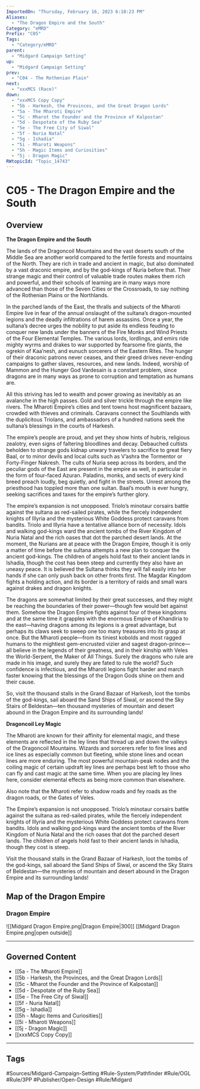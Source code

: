 ```yaml
---
ImportedOn: "Thursday, February 16, 2023 6:10:23 PM"
Aliases:
  - "The Dragon Empire and the South"
Category: "eMRD"
Prefix: "C05"
Tags:
  - "Category/eMRD"
parent:
  - "Midgard Campaign Setting"
up:
  - "Midgard Campaign Setting"
prev:
  - "C04 - The Rothenian Plain"
next:
  - "xxxMCS (Race)"
down:
  - "xxxMCS Copy Copy"
  - "5b - Harkesh, the Provinces, and the Great Dragon Lords"
  - "5a - The Mharoti Empire"
  - "5c - Mharot the Founder and the Province of Kalpostan"
  - "5d - Despotate of the Ruby Sea"
  - "5e - The Free City of Siwal"
  - "5f - Nuria Natal"
  - "5g - Ishadia"
  - "5i - Mharoti Weapons"
  - "5h - Magic Items and Curiosities"
  - "5j - Dragon Magic"
RWtopicId: "Topic_14743"
---
```

# C05 - The Dragon Empire and the South
## Overview
**The Dragon Empire and the South**

The lands of the Dragoncoil Mountains and the vast deserts south of the Middle Sea are another world compared to the fertile forests and mountains of the North. They are rich in trade and ancient in magic, but also dominated by a vast draconic empire, and by the god-kings of Nuria before that. Their strange magic and their control of valuable trade routes makes them rich and powerful, and their schools of learning are in many ways more advanced than those of the Seven Cities or the Crossroads, to say nothing of the Rothenian Plains or the Northlands.

In the parched lands of the East, the thralls and subjects of the Mharoti Empire live in fear of the annual onslaught of the sultana’s dragon-mounted legions and the deadly infiltrations of harem assassins. Once a year, the sultana’s decree urges the nobility to put aside its endless feuding to conquer new lands under the banners of the Fire Monks and Wind Priests of the Four Elemental Temples. The various lords, lordlings, and emirs ride mighty wyrms and drakes to war supported by fearsome fire giants, the ogrekin of Kaa’nesh, and eunuch sorcerers of the Eastern Rites. The hunger of their draconic patrons never ceases, and their greed drives never-ending campaigns to gather slaves, resources, and new lands. Indeed, worship of Mammon and the Hunger God Vardesain is a constant problem, since dragons are in many ways as prone to corruption and temptation as humans are.

All this striving has led to wealth and power growing as inevitably as an avalanche in the high passes. Gold and silver trickle through the empire like rivers. The Mharoti Empire’s cities and tent towns host magnificent bazaars, crowded with thieves and criminals. Caravans connect the Southlands with the duplicitous Triolans, and ambassadors of a hundred nations seek the sultana’s blessings in the courts of Harkesh.

The empire’s people are proud, and yet they show hints of hubris, religious zealotry, even signs of faltering bloodlines and decay. Debauched cultists beholden to strange gods kidnap unwary travelers to sacrifice to great fiery Baal, or to minor devils and local cults such as V’ashra the Tormentor or Forty-Finger Nakresh. The cults of Nuria seep across its borders, and the peculiar gods of the East are present in the empire as well, in particular in the form of four-faced Azuran. Paladins, monks, and sects of every kind breed preach loudly, beg quietly, and fight in the streets. Unrest among the priesthood has toppled more than one sultan. Baal’s mouth is ever hungry, seeking sacrifices and taxes for the empire’s further glory.

The empire’s expansion is not unopposed. Triolo’s minotaur corsairs battle against the sultana as red-sailed pirates, while the fiercely independent knights of Illyria and the mysterious White Goddess protect caravans from bandits. Triolo and Illyria have a tentative alliance born of necessity. Idols and walking god-kings ward the ancient tombs of the River Kingdom of Nuria Natal and the rich oases that dot the parched desert lands. At the moment, the Nurians are at peace with the Dragon Empire, though it is only a matter of time before the sultana attempts a new plan to conquer the ancient god-kings. The children of angels hold fast to their ancient lands in Ishadia, though the cost has been steep and currently they also have an uneasy peace. It is believed the Sultana thinks they will fall easily into her hands if she can only push back on other fronts first. The Magdar Kingdom fights a holding action, and its border is a territory of raids and small wars against drakes and dragon knights.

The dragons are somewhat limited by their great successes, and they might be reaching the boundaries of their power—though few would bet against them. Somehow the Dragon Empire fights against four of these kingdoms and at the same time it grapples with the enormous Empire of Khandiria to the east—having dragons among its legions is a great advantage, but perhaps its claws seek to sweep one too many treasures into its grasp at once. But the Mharoti people—from its tiniest kobolds and most ragged humans to the mightiest gem-encrusted vizier and sagest dragon-prince—all believe in the legends of their greatness, and in their kinship with Veles the World-Serpent, the Maker of All Things. Surely the dragons who rule are made in his image, and surely they are fated to rule the world? Such confidence is infectious, and the Mharoti legions fight harder and march faster knowing that the blessings of the Dragon Gods shine on them and their cause.

So, visit the thousand stalls in the Grand Bazaar of Harkesh, loot the tombs of the god-kings, sail aboard the Sand Ships of Siwal, or ascend the Sky Stairs of Beldestan—ten thousand mysteries of mountain and desert abound in the Dragon Empire and its surrounding lands!

**Dragoncoil Ley Magic**

The Mharoti are known for their affinity for elemental magic, and these elements are reflected in the ley lines that thread up and down the valleys of the Dragoncoil Mountains. Wizards and sorcerers refer to fire lines and ice lines as especially common but fleeting, while stone lines and ocean lines are more enduring. The most powerful mountain-peak nodes and the coiling magic of certain updraft ley lines are perhaps best left to those who can fly and cast magic at the same time. When you are placing ley lines here, consider elemental effects as being more common than elsewhere.

Also note that the Mharoti refer to shadow roads and fey roads as the dragon roads, or the Gates of Veles.

The Empire’s expansion is not unopposed. Triolo’s minotaur corsairs battle against the sultana as red-sailed pirates, while the fiercely independent knights of Illyria and the mysterious White Goddess protect caravans from bandits. Idols and walking god-kings ward the ancient tombs of the River Kingdom of Nuria Natal and the rich oases that dot the parched desert lands. The children of angels hold fast to their ancient lands in Ishadia, though they cost is steep.

Visit the thousand stalls in the Grand Bazaar of Harkesh, loot the tombs of the god-kings, sail aboard the Sand Ships of Siwal, or ascend the Sky Stairs of Beldestan—the mysteries of mountain and desert abound in the Dragon Empire and its surrounding lands!

## Map of the Dragon Empire
### Dragon Empire
![[Midgard Dragon Empire.png|Dragon Empire|300]]
[[Midgard Dragon Empire.png|open outside]]

---
## Governed Content
- [[5a - The Mharoti Empire]]
- [[5b - Harkesh, the Provinces, and the Great Dragon Lords]]
- [[5c - Mharot the Founder and the Province of Kalpostan]]
- [[5d - Despotate of the Ruby Sea]]
- [[5e - The Free City of Siwal]]
- [[5f - Nuria Natal]]
- [[5g - Ishadia]]
- [[5h - Magic Items and Curiosities]]
- [[5i - Mharoti Weapons]]
- [[5j - Dragon Magic]]
- [[xxxMCS Copy Copy]]


---
## Tags
#Sources/Midgard-Campaign-Setting #Rule-System/Pathfinder #Rule/OGL #Rule/3PP #Publisher/Open-Design #Rule/Midgard

